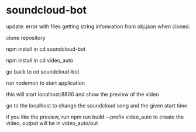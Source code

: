 # soundcloud-bot
update: error with files getting string infomration from obj.json when cloned.

clone repository 

npm install in cd soundcloud-bot 

npm install in cd video_auto 

go back to cd soundcloud-bot

run nodemon to start application 

this will start localhost:8800 and show the preview of the video

go to the localhost to change the soundcloud song and the given start time 

if you like the preview, run npm run build --prefix video_auto to create the video, output will be in video_auto/out
